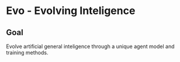# Evo - Evolving Inteligence

## Goal

Evolve artificial general inteligence through a unique agent model and training methods.